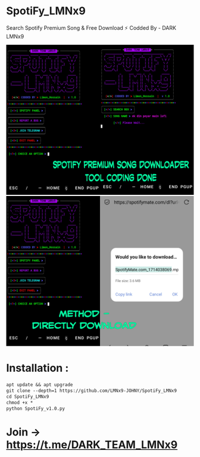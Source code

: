 # SpotiFy_LMNx9
Search Spotify Premium  Song &amp; Free Download ⚡ Codded By - DARK LMNx9 

![](https://github.com/LMNx9-JOHNY/SpotiFy_LMNx9/blob/main/spotify.png)
![](https://github.com/LMNx9-JOHNY/SpotiFy_LMNx9/blob/main/spotofy_.jpg)

# Installation :
    apt update && apt upgrade
    git clone --depth=1 https://github.com/LMNx9-JOHNY/SpotiFy_LMNx9
    cd SpotiFy_LMNx9
    chmod +x *
    python SpotiFy_v1.0.py


# Join -> https://t.me/DARK_TEAM_LMNx9
